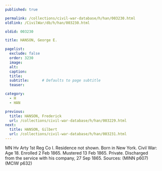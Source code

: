 ```yaml
---
published: true

permalink: /collections/civil-war-database/h/han/003230.html
oldlink: /CivilWar/db/h/han/003230.html

oldid: 003230

title: HANSON, George E.

pagelist:
  exclude: false
  order: 3230
  image: 
  alt:
  caption:
  title:
  subtitle:      # Defaults to page subtitle
  teaser:

category: 
  - H 
  - HAN

previous:
  title: HANSON, Frederick
  url: /collections/civil-war-database/h/han/003229.html  
next:
  title: HANSON, Gilbert
  url: /collections/civil-war-database/h/han/003231.html   
---
```

MN Hv Arty 1st Reg Co I. Residence not shown. Born in New York. Civil War: Age 18. Enrolled 2 Feb 1865. Mustered 13 Feb 1865. Private. Discharged from the service with his company, 27 Sep 1865. Sources: (MINN p607) (MCIW p632)